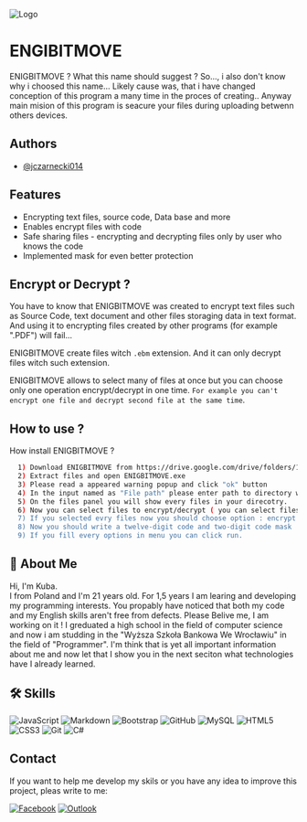 ![Logo](https://imagizer.imageshack.com/img922/5426/zIddrV.png)




# ENGIBITMOVE

ENIGBITMOVE ? What this name should suggest ? So..., i also don't know why i choosed this name...
Likely cause was, that i have changed conception of this program a many time in the 
proces of creating.. Anyway main mision of this program is seacure your files during uploading
betwenn others devices.





## Authors

- [@jczarnecki014](https://github.com/jczarnecki014)


## Features

- Encrypting text files, source code, Data base and more
- Enables encrypt files with code
- Safe sharing files - encrypting and decrypting files only by user who knows the code
- Implemented mask for even better protection


## Encrypt or Decrypt ?

You have to know that ENIGBITMOVE was created to encrypt text files such as Source Code, text document and other files storaging data in text format.  
And using it to encrypting files created by other programs (for example ".PDF") will fail...

ENIGBITMOVE create files witch `.ebm` extension. And it can only decrypt files witch such extension.

ENIGBITMOVE allows to select many of files at once but you can choose only one operation encrypt/decrypt in one time.  `For example you can't encrypt one file and decrypt second file at the same time`.


## How to use ?

How install ENIGBITMOVE ?

```bash
  1) Download ENIGBITMOVE from https://drive.google.com/drive/folders/1wqCuC7XQhcK3oGm0ZY__Yci0quSQ3RC2?usp=sharing
  2) Extract files and open ENIGBITMOVE.exe
  3) Please read a appeared warning popup and click "ok" button 
  4) In the input named as "File path" please enter path to directory with files to encrypt/decrypt and click "FIND" button
  5) On the files panel you will show every files in your direcotry.
  6) Now you can select files to encrypt/decrypt ( you can select files to encrypt or only files to decrypt. ENIGBITMOVE doesn't mix operation)
  7) If you selected evry files now you should choose option : encrypt or decrypt ( file to decrypt have a ".ebm" extension )
  8) Now you should write a twelve-digit code and two-digit code mask
  9) If you fill every options in menu you can click run.
```
    
## 🚀 About Me
Hi, I'm Kuba.  
I from Poland and I'm 21 years old. For 1,5 years I am learing and developing my programming interests. You propably have noticed that both my code and my English skills aren't free from defects. Please Belive me, I am working on it ! I greduated a high school in the field of computer science and now i am studding in the "Wyższa Szkoła Bankowa We Wrocławiu" in the field of "Programmer".
I'm think that is yet all important information about me and now let that I show you in the next seciton what technologies have I already learned.

## 🛠 Skills
![JavaScript](https://img.shields.io/badge/javascript-%23323330.svg?style=for-the-badge&logo=javascript&logoColor=%23F7DF1E)
![Markdown](https://img.shields.io/badge/markdown-%23000000.svg?style=for-the-badge&logo=markdown&logoColor=white)
![Bootstrap](https://img.shields.io/badge/bootstrap-%23563D7C.svg?style=for-the-badge&logo=bootstrap&logoColor=white)
![GitHub](https://img.shields.io/badge/github-%23121011.svg?style=for-the-badge&logo=github&logoColor=white)
![MySQL](https://img.shields.io/badge/mysql-%2300f.svg?style=for-the-badge&logo=mysql&logoColor=white)
![HTML5](https://img.shields.io/badge/html5-%23E34F26.svg?style=for-the-badge&logo=html5&logoColor=white)
![CSS3](https://img.shields.io/badge/css3-%231572B6.svg?style=for-the-badge&logo=css3&logoColor=white)
![Git](https://img.shields.io/badge/git-%23F05033.svg?style=for-the-badge&logo=git&logoColor=white)
![C#](https://img.shields.io/badge/c%23-%23239120.svg?style=for-the-badge&logo=c-sharp&logoColor=white)

## Contact
If you want to help me develop my skils or you have any idea to improve this project, pleas write to me:  

[![Facebook](https://img.shields.io/badge/Facebook-%231877F2.svg?style=for-the-badge&logo=Facebook&logoColor=white)](https://www.facebook.com/kuba.czarnecki.142/)
[![Outlook](https://img.shields.io/badge/Microsoft_Outlook-0078D4?style=for-the-badge&logo=microsoft-outlook&logoColor=white)](mailto:czarnecki.web@outlook.com)

